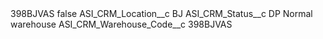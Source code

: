 <?xml version="1.0" encoding="UTF-8"?>
<CustomMetadata xmlns="http://soap.sforce.com/2006/04/metadata" xmlns:xsi="http://www.w3.org/2001/XMLSchema-instance" xmlns:xsd="http://www.w3.org/2001/XMLSchema">
    <label>398BJVAS</label>
    <protected>false</protected>
    <values>
        <field>ASI_CRM_Location__c</field>
        <value xsi:type="xsd:string">BJ</value>
    </values>
    <values>
        <field>ASI_CRM_Status__c</field>
        <value xsi:type="xsd:string">DP Normal warehouse</value>
    </values>
    <values>
        <field>ASI_CRM_Warehouse_Code__c</field>
        <value xsi:type="xsd:string">398BJVAS</value>
    </values>
</CustomMetadata>
